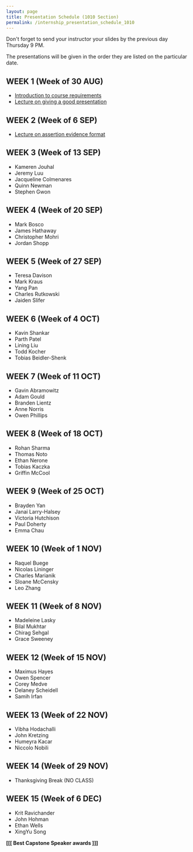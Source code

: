 ```yaml
---
layout: page
title: Presentation Schedule (1010 Section)
permalink: /internship_presentation_schedule_1010
---
```


Don't forget to send your instructor your slides by the previous day Thursday 9 PM.

The presentations will be given in the order they are listed on the particular date.

## WEEK 1 (Week of 30 AUG)

* [Introduction to course requirements]({{site.baseurl}}/internships/pdfs/introduction-internship.pdf)
* [Lecture on giving a good presentation]({{site.baseurl}}/internships/pdfs/lecture-on-presentations-internship.pdf)

## WEEK 2 (Week of 6 SEP)

* [Lecture on assertion evidence format]({{site.baseurl}}/internships/pdfs/lecture-on-assertion-evidence-format.pdf)

## WEEK 3 (Week of 13 SEP)

* Kameren Jouhal
* Jeremy Luu
* Jacqueline Colmenares
* Quinn Newman
* Stephen Gwon
  
## WEEK 4 (Week of 20 SEP)

* Mark Bosco
* James Hathaway
* Christopher Mohri
* Jordan Shopp

## WEEK 5 (Week of 27 SEP)

* Teresa Davison
* Mark Kraus
* Yang Pan
* Charles Rutkowski
* Jaiden Slifer

## WEEK 6 (Week of 4 OCT)

* Kavin Shankar
* Parth Patel
* Lining Liu
* Todd Kocher
* Tobias Beidler-Shenk

## WEEK 7 (Week of 11 OCT)

* Gavin Abramowitz
* Adam Gould
* Branden Lientz
* Anne Norris
* Owen Phillips

## WEEK 8 (Week of 18 OCT)

* Rohan Sharma
* Thomas Noto
* Ethan Nerone
* Tobias Kaczka
* Griffin McCool

## WEEK 9 (Week of 25 OCT)

* Brayden Yan
* Janai Larry-Halsey
* Victoria Hutchison
* Paul Doherty
* Emma Chau

## WEEK 10 (Week of 1 NOV)

* Raquel Buege
* Nicolas Lininger
* Charles Marianik
* Sloane McCensky
* Leo Zhang

## WEEK 11 (Week of 8 NOV)

* Madeleine Lasky
* Bilal Mukhtar
* Chirag Sehgal
* Grace Sweeney

## WEEK 12 (Week of 15 NOV)

* Maximus Hayes
* Owen Spencer
* Corey Medve
* Delaney Scheidell
* Samih Irfan

## WEEK 13 (Week of 22 NOV)

* Vibha Hodachalli
* John Kretzing
* Humeyra Kacar
* Niccolo Nobili

## WEEK 14 (Week of 29 NOV)

* Thanksgiving Break (NO CLASS)

## WEEK 15 (Week of 6 DEC)

* Krit Ravichander
* John Hohman
* Ethan Wells
* XingYu Song

**[[[ Best Capstone Speaker awards ]]]**
